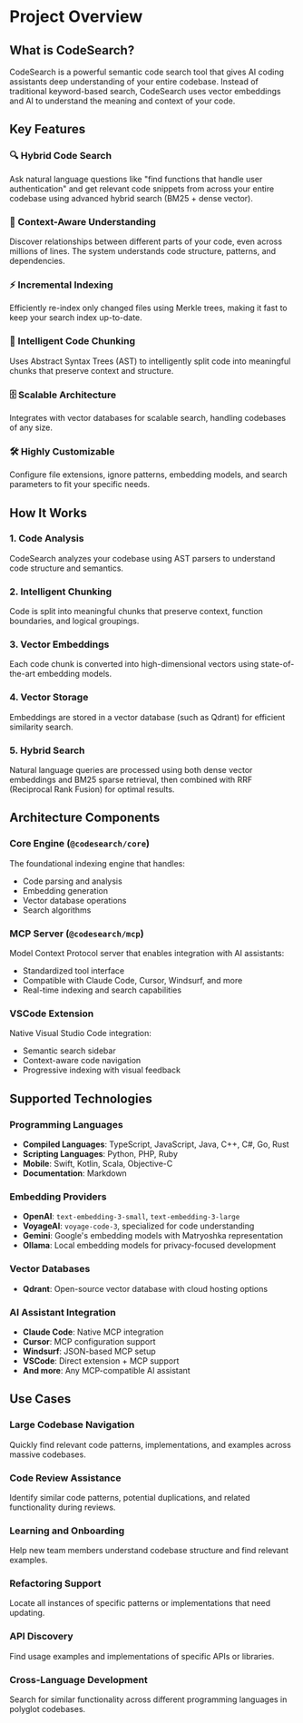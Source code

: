# Project Overview

## What is CodeSearch?

CodeSearch is a powerful semantic code search tool that gives AI coding assistants deep understanding of your entire codebase. Instead of traditional keyword-based search, CodeSearch uses vector embeddings and AI to understand the meaning and context of your code.

## Key Features

### 🔍 Hybrid Code Search

Ask natural language questions like "find functions that handle user authentication" and get relevant code snippets from across your entire codebase using advanced hybrid search (BM25 + dense vector).

### 🧠 Context-Aware Understanding

Discover relationships between different parts of your code, even across millions of lines. The system understands code structure, patterns, and dependencies.

### ⚡ Incremental Indexing

Efficiently re-index only changed files using Merkle trees, making it fast to keep your search index up-to-date.

### 🧩 Intelligent Code Chunking

Uses Abstract Syntax Trees (AST) to intelligently split code into meaningful chunks that preserve context and structure.

### 🗄️ Scalable Architecture

Integrates with vector databases for scalable search, handling codebases of any size.

### 🛠️ Highly Customizable

Configure file extensions, ignore patterns, embedding models, and search parameters to fit your specific needs.

## How It Works

### 1. Code Analysis

CodeSearch analyzes your codebase using AST parsers to understand code structure and semantics.

### 2. Intelligent Chunking

Code is split into meaningful chunks that preserve context, function boundaries, and logical groupings.

### 3. Vector Embeddings

Each code chunk is converted into high-dimensional vectors using state-of-the-art embedding models.

### 4. Vector Storage

Embeddings are stored in a vector database (such as Qdrant) for efficient similarity search.

### 5. Hybrid Search

Natural language queries are processed using both dense vector embeddings and BM25 sparse retrieval, then combined with RRF (Reciprocal Rank Fusion) for optimal results.

## Architecture Components

### Core Engine (`@codesearch/core`)

The foundational indexing engine that handles:

- Code parsing and analysis
- Embedding generation
- Vector database operations
- Search algorithms

### MCP Server (`@codesearch/mcp`)

Model Context Protocol server that enables integration with AI assistants:

- Standardized tool interface
- Compatible with Claude Code, Cursor, Windsurf, and more
- Real-time indexing and search capabilities

### VSCode Extension

Native Visual Studio Code integration:

- Semantic search sidebar
- Context-aware code navigation
- Progressive indexing with visual feedback

## Supported Technologies

### Programming Languages

- **Compiled Languages**: TypeScript, JavaScript, Java, C++, C#, Go, Rust
- **Scripting Languages**: Python, PHP, Ruby
- **Mobile**: Swift, Kotlin, Scala, Objective-C
- **Documentation**: Markdown

### Embedding Providers

- **OpenAI**: `text-embedding-3-small`, `text-embedding-3-large`
- **VoyageAI**: `voyage-code-3`, specialized for code understanding
- **Gemini**: Google's embedding models with Matryoshka representation
- **Ollama**: Local embedding models for privacy-focused development

### Vector Databases

- **Qdrant**: Open-source vector database with cloud hosting options

### AI Assistant Integration

- **Claude Code**: Native MCP integration
- **Cursor**: MCP configuration support
- **Windsurf**: JSON-based MCP setup
- **VSCode**: Direct extension + MCP support
- **And more**: Any MCP-compatible AI assistant

## Use Cases

### Large Codebase Navigation

Quickly find relevant code patterns, implementations, and examples across massive codebases.

### Code Review Assistance

Identify similar code patterns, potential duplications, and related functionality during reviews.

### Learning and Onboarding

Help new team members understand codebase structure and find relevant examples.

### Refactoring Support

Locate all instances of specific patterns or implementations that need updating.

### API Discovery

Find usage examples and implementations of specific APIs or libraries.

### Cross-Language Development

Search for similar functionality across different programming languages in polyglot codebases.
